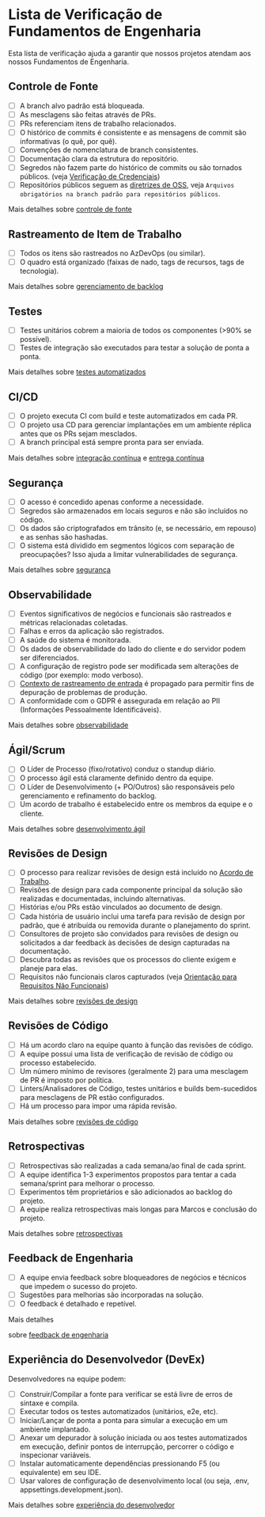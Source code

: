 # Lista de Verificação de Fundamentos de Engenharia

Esta lista de verificação ajuda a garantir que nossos projetos atendam aos nossos Fundamentos de Engenharia.

## Controle de Fonte

- [ ] A branch alvo padrão está bloqueada.
- [ ] As mesclagens são feitas através de PRs.
- [ ] PRs referenciam itens de trabalho relacionados.
- [ ] O histórico de commits é consistente e as mensagens de commit são informativas (o quê, por quê).
- [ ] Convenções de nomenclatura de branch consistentes.
- [ ] Documentação clara da estrutura do repositório.
- [ ] Segredos não fazem parte do histórico de commits ou são tornados públicos. (veja [Verificação de Credenciais](continuous-integration/dev-sec-ops/secret-management/credential_scanning.md))
- [ ] Repositórios públicos seguem as [diretrizes de OSS](source-control/README.md#creating-a-new-repository), veja `Arquivos obrigatórios na branch padrão para repositórios públicos`.

Mais detalhes sobre [controle de fonte](source-control/README.md)

## Rastreamento de Item de Trabalho

- [ ] Todos os itens são rastreados no AzDevOps (ou similar).
- [ ] O quadro está organizado (faixas de nado, tags de recursos, tags de tecnologia).

Mais detalhes sobre [gerenciamento de backlog](agile-development/advanced-topics/backlog-management/README.md)

## Testes

- [ ] Testes unitários cobrem a maioria de todos os componentes (>90% se possível).
- [ ] Testes de integração são executados para testar a solução de ponta a ponta.

Mais detalhes sobre [testes automatizados](automated-testing/README.md)

## CI/CD

- [ ] O projeto executa CI com build e teste automatizados em cada PR.
- [ ] O projeto usa CD para gerenciar implantações em um ambiente réplica antes que os PRs sejam mesclados.
- [ ] A branch principal está sempre pronta para ser enviada.

Mais detalhes sobre [integração contínua](continuous-integration/README.md) e [entrega contínua](continuous-delivery/README.md)

## Segurança

- [ ] O acesso é concedido apenas conforme a necessidade.
- [ ] Segredos são armazenados em locais seguros e não são incluídos no código.
- [ ] Os dados são criptografados em trânsito (e, se necessário, em repouso) e as senhas são hashadas.
- [ ] O sistema está dividido em segmentos lógicos com separação de preocupações? Isso ajuda a limitar vulnerabilidades de segurança.

Mais detalhes sobre [segurança](security/README.md)

## Observabilidade

- [ ] Eventos significativos de negócios e funcionais são rastreados e métricas relacionadas coletadas.
- [ ] Falhas e erros da aplicação são registrados.
- [ ] A saúde do sistema é monitorada.
- [ ] Os dados de observabilidade do lado do cliente e do servidor podem ser diferenciados.
- [ ] A configuração de registro pode ser modificada sem alterações de código (por exemplo: modo verboso).
- [ ] [Contexto de rastreamento de entrada](observability/correlation-id.md) é propagado para permitir fins de depuração de problemas de produção.
- [ ] A conformidade com o GDPR é assegurada em relação ao PII (Informações Pessoalmente Identificáveis).

Mais detalhes sobre [observabilidade](observability/README.md)

## Ágil/Scrum

- [ ] O Líder de Processo (fixo/rotativo) conduz o standup diário.
- [ ] O processo ágil está claramente definido dentro da equipe.
- [ ] O Líder de Desenvolvimento (+ PO/Outros) são responsáveis pelo gerenciamento e refinamento do backlog.
- [ ] Um acordo de trabalho é estabelecido entre os membros da equipe e o cliente.

Mais detalhes sobre [desenvolvimento ágil](agile-development/README.md)

## Revisões de Design

- [ ] O processo para realizar revisões de design está incluído no [Acordo de Trabalho](agile-development/advanced-topics/team-agreements/working-agreements.md).
- [ ] Revisões de design para cada componente principal da solução são realizadas e documentadas, incluindo alternativas.
- [ ] Histórias e/ou PRs estão vinculados ao documento de design.
- [ ] Cada história de usuário inclui uma tarefa para revisão de design por padrão, que é atribuída ou removida durante o planejamento do sprint.
- [ ] Consultores de projeto são convidados para revisões de design ou solicitados a dar feedback às decisões de design capturadas na documentação.
- [ ] Descubra todas as revisões que os processos do cliente exigem e planeje para elas.
- [ ] Requisitos não funcionais claros capturados (veja [Orientação para Requisitos Não Funcionais](design/design-patterns/non-functional-requirements-capture-guide.md))

Mais detalhes sobre [revisões de design](design/design-reviews/README.md)

## Revisões de Código

- [ ] Há um acordo claro na equipe quanto à função das revisões de código.
- [ ] A equipe possui uma lista de verificação de revisão de código ou processo estabelecido.
- [ ] Um número mínimo de revisores (geralmente 2) para uma mesclagem de PR é imposto por política.
- [ ] Linters/Analisadores de Código, testes unitários e builds bem-sucedidos para mesclagens de PR estão configurados.
- [ ] Há um processo para impor uma rápida revisão.

Mais detalhes sobre [revisões de código](code-reviews/README.md)

## Retrospectivas

- [ ] Retrospectivas são realizadas a cada semana/ao final de cada sprint.
- [ ] A equipe identifica 1-3 experimentos propostos para tentar a cada semana/sprint para melhorar o processo.
- [ ] Experimentos têm proprietários e são adicionados ao backlog do projeto.
- [ ] A equipe realiza retrospectivas mais longas para Marcos e conclusão do projeto.

Mais detalhes sobre [retrospectivas](agile-development/core-expectations/README.md)

## Feedback de Engenharia

- [ ] A equipe envia feedback sobre bloqueadores de negócios e técnicos que impedem o sucesso do projeto.
- [ ] Sugestões para melhorias são incorporadas na solução.
- [ ] O feedback é detalhado e repetível.

Mais detalhes

 sobre [feedback de engenharia](engineering-feedback/README.md)

## Experiência do Desenvolvedor (DevEx)

Desenvolvedores na equipe podem:

- [ ] Construir/Compilar a fonte para verificar se está livre de erros de sintaxe e compila.
- [ ] Executar todos os testes automatizados (unitários, e2e, etc).
- [ ] Iniciar/Lançar de ponta a ponta para simular a execução em um ambiente implantado.
- [ ] Anexar um depurador à solução iniciada ou aos testes automatizados em execução, definir pontos de interrupção, percorrer o código e inspecionar variáveis.
- [ ] Instalar automaticamente dependências pressionando F5 (ou equivalente) em seu IDE.
- [ ] Usar valores de configuração de desenvolvimento local (ou seja, .env, appsettings.development.json).

Mais detalhes sobre [experiência do desenvolvedor](developer-experience/README.md)
